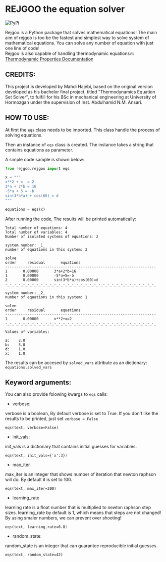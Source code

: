 # REJGOO the equation solver

[![PyPi](https://img.shields.io/pypi/v/rejgoo.svg)](https://pypi.python.org/pypi/rejgoo)

Rejgoo is a Python package that solves mathematical equations!
The main aim of rejgoo is too be the fastest and simplest way to solve system of mathematical equations.
You can solve any number of equation with just one line of code!  
Rejgoo is also capable of handling thermodynamic equations🔥: [Thermodynamic Properties Documentation](https://github.com/mertomax/rejgoo/blob/main/docs/thermo.rst)

CREDITS:
--------

This project is developed by Mahdi Hajebi, based on the original version developed as his bachelor final project,
titled "Thermodynamics Equation Set Solver", to fulfill for his BSc in mechanical engineering
at University of Hormozgan under the supervision of Inst. Abdulhamid N.M. Ansari.

HOW TO USE:
-----------

At first the ``eqs`` class needs to be imported.
This class handle the process of solving equations.

Then an instance of ``eqs`` class is created. The instance takes a string that contains equations as parameter.

A simple code sample is shown below:

```python
from rejgoo.rejgoo import eqs

x = """
x**2 + x  = 2
3*a + 2*b = 16
-5*a + 5 = -b
sin(3*b*a) + cos(60) = d
"""

equations = eqs(x)
```

After running the code, The results will be printed automatically:


```
Total number of equations: 4
Total number of variables: 4
Number of isolated systems of equations: 2

system number: _1_
number of equations in this system: 3

solve
order     residual       equations
--------------------------------------------------------------------
1       0.00000       3*a+2*b=16
1       0.00000       -5*a+5=-b
2       0.00000       sin(3*b*a)+cos(60)=d
-_-_-_-_-_-_-_-_-_-_-_-_-_-_-_-_-_-_-_-_-_-_-_-_-_-_-_-_-_-_-_-_-_-_

system number: _2_
number of equations in this system: 1

solve
order     residual       equations
--------------------------------------------------------------------
1       0.00000       x**2+x=2
-_-_-_-_-_-_-_-_-_-_-_-_-_-_-_-_-_-_-_-_-_-_-_-_-_-_-_-_-_-_-_-_-_-_

Values of variables:

a:    2.0
b:    5.0
d:    1.0
x:    1.0
```

The results can be accesed by ``solved_vars`` attribute as an dictionary:
``equations.solved_vars``


Keyword arguments:
------------------

You can also provide folowing kwargs to ``eqs`` calls:

* verbose:

verbose is a boolean, By default verbose is set to True.
If you don't like the results to be printed, just set ``verbose = False``

``eqs(text, verbose=False)``

* init_vals:

init_vals is a dictionary that contains initial guesses for variables.

``eqs(text, init_vals={'x':3})``

* max_iter

max_iter is an integer that shows number of iteration that newton raphson will do.
By default it is set to 100.

``eqs(text, max_iter=200)``

* learning_rate

learning rate is a float number that is multiplied to newton raphson step sizes.
learning_rate by default is 1, which means that steps are not changed!
By using smaler numbers, we can prevent over shooting!

``eqs(text, learning_rate=0.8)``

* random_state:

random_state is an integer that can guarantee reproducible initial guesses.

``eqs(text, random_state=42)``